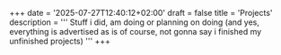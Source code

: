 +++
date = '2025-07-27T12:40:12+02:00'
draft = false
title = 'Projects'
description = '''
Stuff i did, am doing or planning on doing (and yes, everything is advertised
as is of course, not gonna say i finished my unfinished projects)
'''
+++

